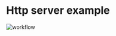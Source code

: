 # Http server example

![workflow](https://github.com/Deftextra/http-server/workflows/http-server%20build/badge.svg)
